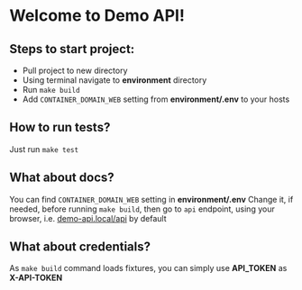 # Welcome to Demo API!

## Steps to start project:
- Pull project to new directory
- Using terminal navigate to **environment** directory
- Run `make build`
- Add `CONTAINER_DOMAIN_WEB` setting from **environment/.env** to your hosts

## How to run tests?
Just run `make test`

## What about docs?
You can find `CONTAINER_DOMAIN_WEB` setting in **environment/.env**
Change it, if needed, before running `make build`, then go to `api` endpoint, using your browser,
i.e. [demo-api.local/api](http://demo-api.local/api) by default

## What about credentials?
As `make build` command loads fixtures, you can simply use **API_TOKEN** as **X-API-TOKEN**